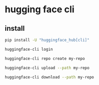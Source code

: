 # hugging face cli

## install

```sh
pip install -U "huggingface_hub[cli]"

huggingface-cli login

huggingface-cli repo create my-repo

huggingface-cli upload --path my-repo

huggingface-cli download --path my-repo
```
